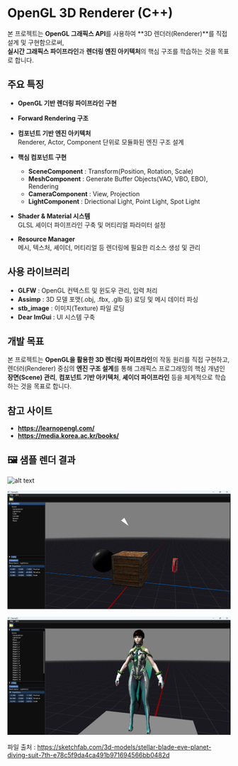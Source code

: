 # OpenGL 3D Renderer (C++)

본 프로젝트는 **OpenGL 그래픽스 API**를 사용하여 **3D 렌더러(Renderer)**를 직접 설계 및 구현함으로써,  
**실시간 그래픽스 파이프라인**과 **렌더링 엔진 아키텍처**의 핵심 구조를 학습하는 것을 목표로 합니다.

## 주요 특징

- **OpenGL 기반 렌더링 파이프라인 구현**  

- **Forward Rendering 구조**  

- **컴포넌트 기반 엔진 아키텍처**  
  Renderer, Actor, Component 단위로 모듈화된 엔진 구조 설계

- **핵심 컴포넌트 구현**
  - **SceneComponent** : Transform(Position, Rotation, Scale)
  - **MeshComponent**  : Generate Buffer Objects(VAO, VBO, EBO), Rendering 
  - **CameraComponent** : View, Projection 
  - **LightComponent** : Driectional Light, Point Light, Spot Light 

- **Shader & Material 시스템**  
  GLSL 셰이더 파이프라인 구축 및 머티리얼 파라미터 설정

- **Resource Manager**  
  메시, 텍스처, 셰이더, 머티리얼 등 렌더링에 필요한 리소스 생성 및 관리

## 사용 라이브러리
- **GLFW** : OpenGL 컨텍스트 및 윈도우 관리, 입력 처리  
- **Assimp** : 3D 모델 포맷(.obj, .fbx, .glb 등) 로딩 및 메시 데이터 파싱  
- **stb_image** : 이미지(Texture) 파일 로딩  
- **Dear ImGui** : UI 시스템 구축

## 개발 목표

본 프로젝트는 **OpenGL을 활용한 3D 렌더링 파이프라인**의 작동 원리를 직접 구현하고, 렌더러(Renderer) 중심의 **엔진 구조 설계**를 통해 그래픽스 프로그래밍의 핵심 개념인 **장면(Scene) 관리**, **컴포넌트 기반 아키텍처**, **셰이더 파이프라인** 등을 체계적으로 학습하는 것을 목표로 합니다.

## 참고 사이트
- **https://learnopengl.com/**
- **https://media.korea.ac.kr/books/**


## 🖼️ 샘플 렌더 결과

![alt text](screenshot/image.gif)




![alt text](screenshot/image01.png)




![alt text](screenshot/imageF.png)


파일 출처 : https://sketchfab.com/3d-models/stellar-blade-eve-planet-diving-suit-7th-e78c5f9da4ca491b971694566bb0482d